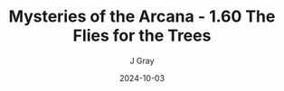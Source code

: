 ---
title: 'Mysteries of the Arcana - 1.60 The Flies for the Trees'
alt: 'Mysteries of the Arcana'
date: '2024-10-03'
author: 'J Gray'
artist: 'Keira'
---